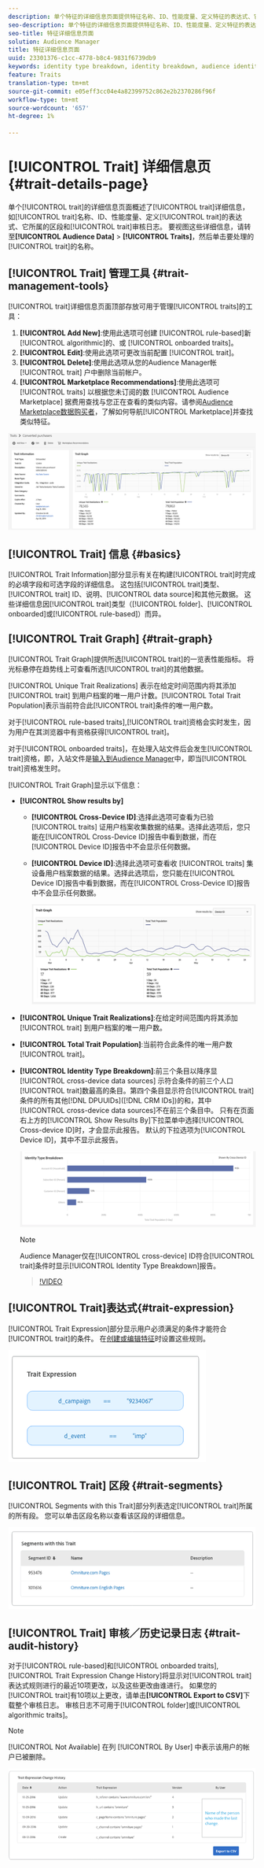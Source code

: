 ```yaml
---
description: 单个特征的详细信息页面提供特征名称、ID、性能度量、定义特征的表达式、它所属的区段和特征审核日志等信息的概述。 要查看这些详细信息，请转至“受众数据”>“特征”，然后单击要处理的特征的名称。
seo-description: 单个特征的详细信息页面提供特征名称、ID、性能度量、定义特征的表达式、它所属的区段和特征审核日志等信息的概述。 要查看这些详细信息，请转至“受众数据”>“特征”，然后单击要处理的特征的名称。
seo-title: 特征详细信息页面
solution: Audience Manager
title: 特征详细信息页面
uuid: 23301376-c1cc-4778-b8c4-9831f6739db9
keywords: identity type breakdown, identity breakdown, audience identity reporting, cross-device, cross-device ID, device ID
feature: Traits
translation-type: tm+mt
source-git-commit: e05eff3cc04e4a82399752c862e2b2370286f96f
workflow-type: tm+mt
source-wordcount: '657'
ht-degree: 1%

---
```



# [!UICONTROL Trait] 详细信息页  {#trait-details-page}

单个[!UICONTROL trait]的详细信息页面概述了[!UICONTROL trait]详细信息，如[!UICONTROL trait]名称、ID、性能度量、定义[!UICONTROL trait]的表达式、它所属的区段和[!UICONTROL trait]审核日志。 要视图这些详细信息，请转至&#x200B;**[!UICONTROL Audience Data]** > **[!UICONTROL Traits]**，然后单击要处理的[!UICONTROL trait]的名称。

## [!UICONTROL Trait] 管理工具  {#trait-management-tools}

[!UICONTROL trait]详细信息页面顶部存放可用于管理[!UICONTROL traits]的工具：

1. **[!UICONTROL Add New]**:使用此选项可创建 [!UICONTROL rule-based]新 [!UICONTROL algorithmic]的、或 [!UICONTROL onboarded traits]。
2. **[!UICONTROL Edit]**:使用此选项可更改当前配置 [!UICONTROL trait]。
3. **[!UICONTROL Delete]**:使用此选项从您的Audience Manager帐 [!UICONTROL trait] 户中删除当前帐户。
4. **[!UICONTROL Marketplace Recommendations]**:使用此选项可 [!UICONTROL traits] 以根据您未订阅的数 [!UICONTROL Audience Marketplace] 据费用查找与您正在查看的类似内容。请参阅[Audience Marketplace数据购买者](../audience-marketplace/marketplace-data-buyers/marketplace-data-buyers.md)，了解如何导航[!UICONTROL Marketplace]并查找类似特征。

![基本特征信息](assets/basic-trait-information.png)

## [!UICONTROL Trait] 信息 {#basics}

[!UICONTROL Trait Information]部分显示有关在构建[!UICONTROL trait]时完成的必填字段和可选字段的详细信息。 这包括[!UICONTROL trait]类型、[!UICONTROL trait] ID、说明、[!UICONTROL data source]和其他元数据。 这些详细信息因[!UICONTROL trait]类型（[!UICONTROL folder]、[!UICONTROL onboarded]或[!UICONTROL rule-based]）而异。

## [!UICONTROL Trait Graph] {#trait-graph}

[!UICONTROL Trait Graph]提供所选[!UICONTROL trait]的一览表性能指标。 将光标悬停在趋势线上可查看所选[!UICONTROL trait]的其他数据。

[!UICONTROL Unique Trait Realizations] 表示在给定时间范围内将其添加 [!UICONTROL trait] 到用户档案的唯一用户计数。[!UICONTROL Total Trait Population]表示当前符合此[!UICONTROL trait]条件的唯一用户数。

对于[!UICONTROL rule-based traits],[!UICONTROL trait]资格会实时发生，因为用户在其浏览器中有资格获得[!UICONTROL trait]。

对于[!UICONTROL onboarded traits]，在处理入站文件后会发生[!UICONTROL trait]资格，即，入站文件是[输入到Audience Manager](../../faq/faq-inbound-data-ingestion.md)中，即当[!UICONTROL trait]资格发生时。

[!UICONTROL Trait Graph]显示以下信息：

* **[!UICONTROL Show results by]**
   * **[!UICONTROL Cross-Device ID]**:选择此选项可查看为已验 [!UICONTROL traits] 证用户档案收集数据的结果。选择此选项后，您只能在[!UICONTROL Cross-Device ID]报告中看到数据，而在[!UICONTROL Device ID]报告中不会显示任何数据。
   * **[!UICONTROL Device ID]**:选择此选项可查看收 [!UICONTROL traits] 集设备用户档案数据的结果。选择此选项后，您只能在[!UICONTROL Device ID]报告中看到数据，而在[!UICONTROL Cross-Device ID]报告中不会显示任何数据。

      ![特征图](assets/trait-summary.gif)

* **[!UICONTROL Unique Trait Realizations]**:在给定时间范围内将其添加 [!UICONTROL trait] 到用户档案的唯一用户数。
* **[!UICONTROL Total Trait Population]**:当前符合此条件的唯一用户数 [!UICONTROL trait]。

* **[!UICONTROL Identity Type Breakdown]**:前三个条目以降序显 [!UICONTROL cross-device data sources] 示符合条件的前三个人口 [!UICONTROL trait]数最高的条目。第四个条目显示符合[!UICONTROL trait]条件的所有其他[!DNL DPUUIDs]([!DNL CRM IDs])的和，其中[!UICONTROL cross-device data sources]不在前三个条目中。 只有在页面右上方的[!UICONTROL Show Results By]下拉菜单中选择[!UICONTROL Cross-device ID]时，才会显示此报告。 默认的下拉选项为[!UICONTROL Device ID]，其中不显示此报告。

   ![特征图](assets/trait-identity.png)

   >[!NOTE]
   >
   >Audience Manager仅在[!UICONTROL cross-device] ID符合[!UICONTROL trait]条件时显示[!UICONTROL Identity Type Breakdown]报告。

   >[!VIDEO](https://video.tv.adobe.com/v/27977/)

## [!UICONTROL Trait]表达式{#trait-expression}

[!UICONTROL Trait Expression]部分显示用户必须满足的条件才能符合[!UICONTROL trait]的条件。 在[创建或编辑特征](../../features/traits/about-trait-builder.md)时设置这些规则。

![](assets/traitExpression.png)

## [!UICONTROL Trait] 区段 {#trait-segments}

[!UICONTROL Segments with this Trait]部分列表选定[!UICONTROL trait]所属的所有段。 您可以单击区段名称以查看该区段的详细信息。

![](assets/traitSegments.png)

## [!UICONTROL Trait] 审核／历史记录日志  {#trait-audit-history}

对于[!UICONTROL rule-based]和[!UICONTROL onboarded traits],[!UICONTROL Trait Expression Change History]将显示对[!UICONTROL trait]表达式规则进行的最近10项更改，以及这些更改由谁进行。 如果您的[!UICONTROL trait]有10项以上更改，请单击&#x200B;**[!UICONTROL Export to CSV]**&#x200B;下载整个审核日志。 审核日志不可用于[!UICONTROL folder]或[!UICONTROL algorithmic traits]。

>[!NOTE]
>
>[!UICONTROL Not Available] 在列 [!UICONTROL By User] 中表示该用户的帐户已被删除。

![](assets/traitHistory.png)